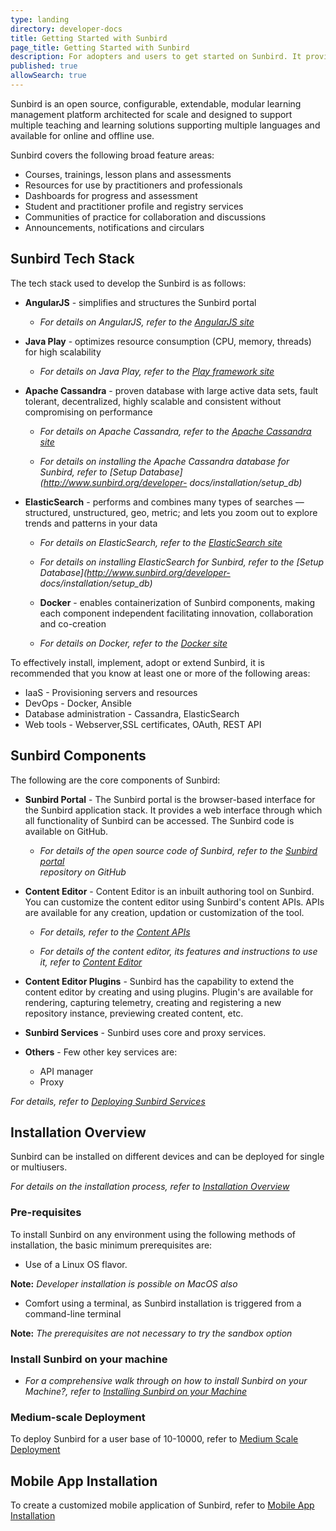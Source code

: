 ```yaml
---
type: landing
directory: developer-docs
title: Getting Started with Sunbird
page_title: Getting Started with Sunbird
description: For adopters and users to get started on Sunbird. It provides an overview and links to Sunbird's tech stack, components and installation procedures.
published: true
allowSearch: true
---
```


Sunbird is an open source, configurable, extendable, modular learning management platform architected for scale and designed to support multiple teaching and learning solutions supporting multiple languages and available for online and offline use.

Sunbird covers the following broad feature areas:

- Courses, trainings, lesson plans and assessments
- Resources for use by practitioners and professionals
- Dashboards for progress and assessment
- Student and practitioner profile and registry services
- Communities of practice for collaboration and discussions
- Announcements, notifications and circulars

## Sunbird Tech Stack

The tech stack used to develop the Sunbird is as follows:

- **AngularJS** - simplifies and structures the Sunbird portal

  - *For details on AngularJS, refer to the [AngularJS site](https://angularjs.org/)*
  
- **Java Play** - optimizes resource consumption (CPU, memory, threads) for high scalability

  - *For details on Java Play, refer to the [Play framework site](https://playframework.com)*
  
- **Apache Cassandra** - proven database with large active data sets, fault tolerant, decentralized, highly scalable and consistent without compromising on performance

  - *For details on Apache Cassandra, refer to the [Apache Cassandra site](http://cassandra.apache.org)*

  - *For details on installing the Apache Cassandra database for Sunbird, refer to [Setup Database](http://www.sunbird.org/developer-
     docs/installation/setup_db)*
  
- **ElasticSearch** - performs and combines many types of searches — structured, unstructured, geo, metric; and lets you zoom out to explore trends and patterns in your data

  - *For details on ElasticSearch, refer to the [ElasticSearch site](http://www.elastic.co/products/elasticsearch)*
  
  - *For details on installing ElasticSearch for Sunbird, refer to the [Setup Database](http://www.sunbird.org/developer-  
     docs/installation/setup_db)*
  
  - **Docker** - enables containerization of Sunbird components, making each component independent facilitating innovation, 
    collaboration and co-creation

  - *For details on Docker, refer to the [Docker site](https://www.docker.com/what-docker)*

To effectively install, implement, adopt or extend Sunbird, it is recommended that you know at least one or more of the following areas:

- IaaS - Provisioning servers and resources
- DevOps - Docker, Ansible
- Database administration - Cassandra, ElasticSearch
- Web tools - Webserver,SSL certificates, OAuth, REST API

## Sunbird Components

The following are the core components of Sunbird:

- **Sunbird Portal**  -  The Sunbird portal is the browser-based interface for the Sunbird application stack. It provides a web interface through which all functionality of Sunbird can be accessed. The Sunbird code is available on GitHub.  

  - *For details of the open source code of Sunbird, refer to the [Sunbird portal](https://github.com/project-sunbird/sunbird-portal)   
     repository on GitHub*

- **Content Editor** - Content Editor is an inbuilt authoring tool on Sunbird. You can customize the content editor using Sunbird's content APIs. APIs are available for any creation, updation or customization of the tool. 

  - *For details, refer to the [Content APIs](http://www.sunbird.org/apis/content)*

  - *For details of the content editor, its features and instructions to use it, refer to [Content Editor](http://www.sunbird.org/features-documentation/contenteditor)*

- **Content Editor Plugins**  - Sunbird has the capability to extend the content editor by creating and using plugins. Plugin's are available for rendering, capturing telemetry, creating and registering a new repository instance, previewing created content, etc. 

- **Sunbird Services** - Sunbird uses core and proxy services. 

- **Others** - Few other key services are:
  
  - API manager 
  - Proxy
 
 *For details, refer to [Deploying Sunbird Services](http://www.sunbird.org/developer-docs/installation/deploy_sb_services/)*         

## Installation Overview

Sunbird can be installed on different devices and can be deployed for single or multiusers. 

*For details on the installation process, refer to [Installation Overview](http://www.sunbird.org/developer-docs/installation/)*

### Pre-requisites

To install Sunbird on any environment using the following methods of installation, the basic minimum prerequisites are:

  - Use of a Linux OS flavor. 

**Note:** *Developer installation is possible on MacOS also*

  - Comfort using a terminal, as Sunbird installation is triggered from a command-line terminal

**Note:** *The prerequisites are not necessary to try the sandbox option*

### Install Sunbird on your machine

  - *For a comprehensive walk through on how to install Sunbird on your Machine?, refer to [Installing Sunbird on your Machine](http://www.sunbird.org/developer-docs/installation/installing_sunbirdon_machine/)*

### Medium-scale Deployment

To deploy Sunbird for a user base of 10-10000, refer to [Medium Scale Deployment](http://www.sunbird.org/developer-docs/installation/medium_scale_deploy/)

## Mobile App Installation

To create a customized mobile application of Sunbird, refer to [Mobile App Installation](http://www.sunbird.org/developer-docs/installation/install_mobile_setup)

